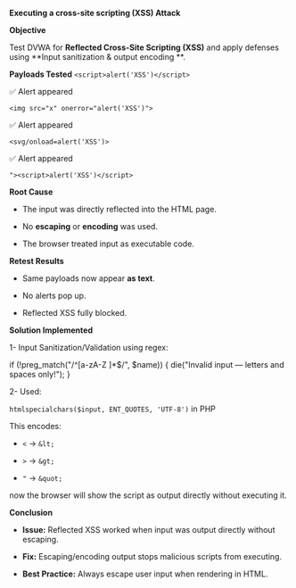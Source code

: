﻿**Executing a cross-site scripting (XSS) Attack**

**Objective**

Test DVWA for **Reflected Cross-Site Scripting (XSS)** and apply defenses using **Input sanitization & output encoding **.

 **Payloads Tested**
 `<script>alert('XSS')</script>`

✅ Alert appeared

`<img src="x" onerror="alert('XSS')">`

✅ Alert appeared

`<svg/onload=alert('XSS')>`

✅ Alert appeared

`"><script>alert('XSS')</script>`

  **Root Cause**

-   The input was directly reflected into the HTML page.
    
-   No **escaping** or **encoding** was used.
    
-   The browser treated input as executable code.

 **Retest Results**

-   Same payloads now appear **as text**.
    
-   No alerts pop up.
    
-   Reflected XSS fully blocked.



 **Solution Implemented**
 
 1- Input Sanitization/Validation using regex:
 
if (!preg_match("/^[a-zA-Z ]*$/", $name)) {
        die("Invalid input — letters and spaces only!");
    }


  2-  Used:

 `htmlspecialchars($input, ENT_QUOTES, 'UTF-8')` in PHP

This encodes:

-   `<` → `&lt;`
    
-   `>` → `&gt;`
    
-   `"` → `&quot;`

now the browser will show the script as output directly without executing it.



**Conclusion**

-   **Issue:** Reflected XSS worked when input was output directly without escaping.
    
-   **Fix:** Escaping/encoding output stops malicious scripts from executing.
    
-   **Best Practice:** Always escape user input when rendering in HTML.
